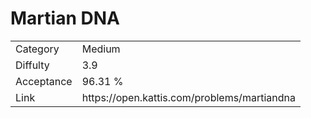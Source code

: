 # Martian DNA

<table>
    <tr>
        <td>Category</td>
        <td>Medium</td>
    </tr>
    <tr>
        <td>Diffulty</td>
        <td>3.9</td>
    </tr>
    <tr>
        <td>Acceptance</td>
        <td>96.31 %</td>
    </tr>
    <tr>
        <td>Link</td>
        <td>https://open.kattis.com/problems/martiandna</td>
    </tr>
</table>